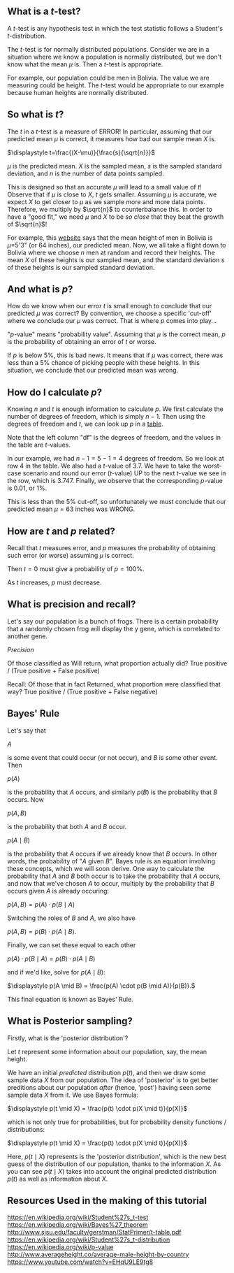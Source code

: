 
## What is a $t$-test?

A $t$-test is any hypothesis test in which the test statistic follows a Student's $t$-distribution.

The $t$-test is for normally distributed populations.  Consider we are in a situation where we know a population is normally distributed, but we don't know what the mean $\mu$ is.  Then a $t$-test is appropriate.

For example, our population could be men in Bolivia.  The value we are measuring could be height.  The $t$-test would be appropriate to our example because human heights are normally distributed.


## So what is $t$?

The $t$ in a $t$-test is a measure of ERROR!  In particular, assuming that our predicted mean $\mu$ is correct, it measures how bad our sample mean $X$ is.

$\displaystyle t=\frac{(X-\mu)}{\frac{s}{\sqrt{n}}}$

$\mu$ is the predicted mean.  $X$ is the sampled mean, $s$ is the sampled standard deviation, and $n$ is the number of data points sampled.

This is designed so that an accurate $\mu$ will lead to a small value of $t$!  Observe that if $\mu$ is close to $X$, $t$ gets smaller.  Assuming $\mu$ is accurate, we expect $X$ to get closer to $\mu$ as we sample more and more data points.  Therefore, we multiply by $\sqrt{n}$ to counterbalance this.  In order to have a "good fit," we need $\mu$ and $X$ to be *so close* that they beat the growth of $\sqrt{n}$!

For example, this [website](http://www.averageheight.co/average-male-height-by-country) says that the mean height of men in Bolivia is $\mu$=5'3" (or 64 inches), our predicted mean.  Now, we all take a flight down to Bolivia where we choose $n$ men at random and record their heights.  The mean $X$ of these heights is our sampled mean, and the standard deviation $s$ of these heights is our sampled standard deviation.




## And what is $p$?

How do we know when our error $t$ is small enough to conclude that our predicted $\mu$ was correct?  By convention, we choose a specific 'cut-off' where we conclude our $\mu$ was correct.  That is where $p$ comes into play...

"$p$-value" means "probability value".  Assuming that $\mu$ is the correct mean, $p$ is the probability of obtaining an error of $t$ or worse.

If $p$ is below $5\%$, this is bad news.  It means that if $\mu$ was correct, there was less than a $5\%$ chance of picking people with these heights.  In this situation, we conclude that our predicted mean was wrong.


## How do I calculate $p$?

Knowing $n$ and $t$ is enough information to calculate $p$.  We first calculate the number of degrees of freedom, which is simply $n-1$.  Then using the degrees of freedom and $t$, we can look up $p$ in a [table](http://www.sjsu.edu/faculty/gerstman/StatPrimer/t-table.pdf).

Note that the left column "df" is the degrees of freedom, and the values in the table are $t$-values.

In our example, we had $n-1 = 5-1 = 4$ degrees of freedom.  So we look at row $4$ in the table.  We also had a $t$-value of $3.7$.  We have to take the worst-case scenario and round our error ($t$-value) UP to the next $t$-value we see in the row, which is $3.747$.  Finally, we observe that the corresponding $p$-value is $0.01$, or $1\%$.

This is less than the $5\%$ cut-off, so unfortunately we must conclude that our predicted mean $\mu=63$ inches was WRONG.



## How are $t$ and $p$ related?

Recall that $t$ measures error, and $p$ measures the probability of obtaining such error (or worse) assuming $\mu$ is correct.

Then $t = 0$ must give a probability of $p = 100\%$.

As $t$ increases, $p$ must decrease.


## What is precision and recall?

Let's say our population is a bunch of frogs.  There is a certain probability that a randomly chosen frog will display the y gene, which is correlated to another gene.

*Precision*


Of those classified as Will return, what proportion actually did?
True positive / (True positive + False positive)

Recall: Of those that in fact Returned, what proportion were classified that way?
True positive / (True positive + False negative)


## Bayes' Rule

Let's say that

$\displaystyle A$

is some event that could occur (or not occur), and $B$ is some other event.  Then

$\displaystyle p(A)$

is the probability that $A$ occurs, and similarly $p(B)$ is the probability that $B$ occurs.  Now

$\displaystyle p(A , B)$

is the probability that both $A$ and $B$ occur.

$\displaystyle p(A \mid B)$

is the probability that $A$ occurs if we already know that $B$ occurs.  In other words, the probability of "$A$ given $B$".  Bayes rule is an equation involving these concepts, which we will soon derive.  One way to calculate the probability that $A$ and $B$ both occur is to take the probability that $A$ occurs, and now that we've chosen $A$ to occur, multiply by the probability that $B$ occurs given $A$ is already occuring:

$\displaystyle p(A , B) = p(A) \cdot p(B \mid A)$

Switching the roles of $B$ and $A$, we also have

$\displaystyle p(A , B) = p(B) \cdot p(A \mid B).$

Finally, we can set these equal to each other

$\displaystyle p(A) \cdot p(B \mid A) = p(B) \cdot p(A \mid B)$

and if we'd like, solve for $p(A \mid B)$:

$\displaystyle p(A \mid B) = \frac{p(A) \cdot p(B \mid A)}{p(B)}.$

This final equation is known as Bayes' Rule.


## What is Posterior sampling?

Firstly, what is the 'posterior distribution'?

Let $t$ represent some information about our population, say, the mean height.

We have an initial *predicted* distribution $p(t)$, and then we draw some sample data $X$ from our population.  The idea of 'posterior' is to get better preditions about our population *after* (hence, 'post') having seen some sample data $X$ from it.  We use Bayes formula:

$\displaystyle p(t \mid X) = \frac{p(t) \cdot p(X \mid t)}{p(X)}$

which is not only true for probabilities, but for probability density functions / distributions:

$\displaystyle p(t \mid X) = \frac{p(t) \cdot p(X \mid t)}{p(X)}$

Here, $p(t \mid X)$ represents is the 'posterior distribution', which is the new best guess of the distribution of our population, thanks to the information $X$.  As you can see $p(t \mid X)$ takes into account the original predicted distribution $p(t)$ as well as information about $X$.










Resources Used in the making of this tutorial
-----------------------------------------------
https://en.wikipedia.org/wiki/Student%27s_t-test
https://en.wikipedia.org/wiki/Bayes%27_theorem
http://www.sjsu.edu/faculty/gerstman/StatPrimer/t-table.pdf
https://en.wikipedia.org/wiki/Student%27s_t-distribution
https://en.wikipedia.org/wiki/p-value
http://www.averageheight.co/average-male-height-by-country
https://www.youtube.com/watch?v=EHqU9LE9tg8

